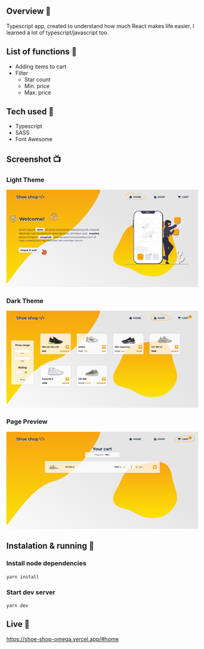 ## Overview 🎉
Typescript app, created to understand how much React makes life easier. I learned a lot of typescript/javascript too. 

## List of functions 📃
- Adding items to cart
- Filter
    - Star count
    - Min. price
    - Max. price

## Tech used 🔧
- Typescript
- SASS
- Font Awesome

## Screenshot 📺
### Light Theme
![Website preview](https://github.com/MaciejGarncarski/shoe-shop/blob/main/screenshots/home.png?raw=true?raw=true "Homepage")
### Dark Theme
![Website preview](https://github.com/MaciejGarncarski/shoe-shop/blob/main/screenshots/shop.png?raw=true?raw=true  "Shop")
### Page Preview
![Website preview](https://github.com/MaciejGarncarski/shoe-shop/blob/main/screenshots/cart.png?raw=true?raw=true  "Cart")

## Instalation & running 💾

### Install node dependencies
```
yarn install
```

### Start dev server
```
yarn dev
```

## Live 📍
https://shoe-shop-omega.vercel.app/#home
